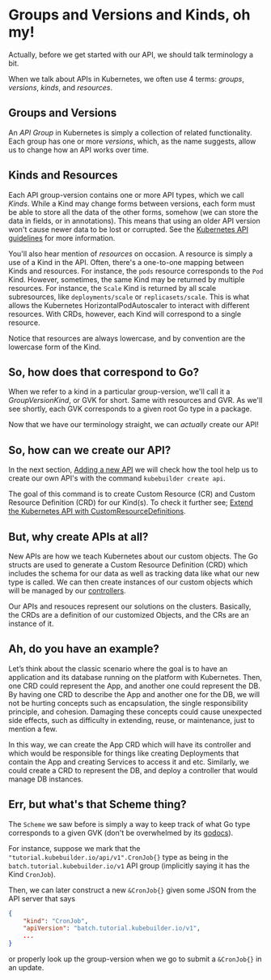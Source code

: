 # Groups and Versions and Kinds, oh my!

Actually, before we get started with our API, we should talk terminology
a bit.

When we talk about APIs in Kubernetes, we often use 4 terms: *groups*,
*versions*, *kinds*, and *resources*.

## Groups and Versions

An *API Group* in Kubernetes is simply a collection of related
functionality.  Each group has one or more *versions*, which, as the name
suggests, allow us to change how an API works over time.

## Kinds and Resources

Each API group-version contains one or more API types, which we call
*Kinds*.  While a Kind may change forms between versions, each form must
be able to store all the data of the other forms, somehow (we can store
the data in fields, or in annotations).  This means that using an older
API version won't cause newer data to be lost or corrupted.  See the
[Kubernetes API
guidelines](https://git.k8s.io/community/contributors/devel/sig-architecture/api-conventions.md)
for more information.

You'll also hear mention of *resources* on occasion.  A resource is simply
a use of a Kind in the API.  Often, there's a one-to-one mapping between
Kinds and resources.  For instance, the `pods` resource corresponds to the
`Pod` Kind.  However, sometimes, the same Kind may be returned by multiple
resources.  For instance, the `Scale` Kind is returned by all scale
subresources, like `deployments/scale` or `replicasets/scale`.  This is
what allows the Kubernetes HorizontalPodAutoscaler to interact with
different resources.  With CRDs, however, each Kind will correspond to
a single resource.

Notice that resources are always lowercase, and by convention are the
lowercase form of the Kind.

## So, how does that correspond to Go?

When we refer to a kind in a particular group-version, we'll call it
a *GroupVersionKind*, or GVK for short.  Same with resources and GVR. As
we'll see shortly, each GVK corresponds to a given root Go type in
a package.

Now that we have our terminology straight, we can *actually* create our
API!

## So, how can we create our API? 

In the next section, [Adding a new API](./cronjob-tutorial/new-api.html) we will check how the tool help us to create our own API's with the command `kubebuilder create api`.

The goal of this command is to create Custom Resource (CR) and Custom Resource Definition (CRD) for our Kind(s). To check it further see; [Extend the Kubernetes API with CustomResourceDefinitions][kubernetes-extend-api].

## But, why create APIs at all?

New APIs are how we teach Kubernetes about our custom objects. The Go structs are used to generate a Custom Resource Definition (CRD) which includes the schema for our data as well as tracking data like what our new type is called. We can then create instances of our custom objects which will be managed by our [controllers][controllers].

Our APIs and resouces represent our solutions on the clusters. Basically, the CRDs are a definition of our customized Objects, and the CRs are an instance of it.

## Ah, do you have an example? 

Let’s think about the classic scenario where the goal is to have an application and its database running on the platform with Kubernetes. Then, one CRD could represent the App, and another one could represent the DB. By having one CRD to describe the App and another one for the DB, we will not be hurting concepts such as encapsulation, the single responsibility principle, and cohesion. Damaging these concepts could cause unexpected side effects, such as difficulty in extending, reuse, or maintenance, just to mention a few.

In this way, we can create the App CRD which will have its controller and which would be responsible for things like creating Deployments that contain the App and creating Services to access it and etc. Similarly, we could create a CRD to represent the DB, and deploy a controller that would manage DB instances.

## Err, but what's that Scheme thing?

The `Scheme` we saw before is simply a way to keep track of what Go type
corresponds to a given GVK (don't be overwhelmed by its
[godocs](https://pkg.go.dev/k8s.io/apimachinery/pkg/runtime?tab=doc#Scheme)).

For instance, suppose we mark that the
`"tutorial.kubebuilder.io/api/v1".CronJob{}` type as being in the
`batch.tutorial.kubebuilder.io/v1` API group (implicitly saying it has the
Kind `CronJob`).

Then, we can later construct a new `&CronJob{}` given some JSON from the
API server that says

```json
{
    "kind": "CronJob",
    "apiVersion": "batch.tutorial.kubebuilder.io/v1",
    ...
}
```

or properly look up the group-version when we go to submit a `&CronJob{}`
in an update.

[kubernetes-extend-api]: https://kubernetes.io/docs/tasks/extend-kubernetes/custom-resources/custom-resource-definitions/
[controllers]: ../cronjob-tutorial/controller-overview.md